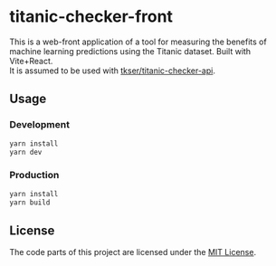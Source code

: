 # titanic-checker-front

This is a web-front application of a tool for measuring the benefits of machine learning predictions using the Titanic dataset. Built with Vite+React. <br />
It is assumed to be used with [tkser/titanic-checker-api](https://github.com/tkser/titanic-checker-api).

## Usage
### Development
```bash
yarn install
yarn dev
```

### Production
```bash
yarn install
yarn build
```

## License
The code parts of this project are licensed under the [MIT License](https://github.com/tkser/titanic-checker-front/blob/main/LICENSE).
